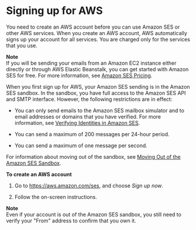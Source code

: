 # Signing up for AWS<a name="sign-up-for-aws"></a>

You need to create an AWS account before you can use Amazon SES or other AWS services\. When you create an AWS account, AWS automatically signs up your account for all services\. You are charged only for the services that you use\.

**Note**  
If you will be sending your emails from an Amazon EC2 instance either directly or through AWS Elastic Beanstalk, you can get started with Amazon SES for free\. For more information, see [Amazon SES Pricing](https://aws.amazon.com/ses/pricing/)\. 

When you first sign up for AWS, your Amazon SES sending is in the Amazon SES sandbox\. In the sandbox, you have full access to the Amazon SES API and SMTP interface\. However, the following restrictions are in effect:

+ You can only send emails to the Amazon SES mailbox simulator and to email addresses or domains that you have verified\. For more information, see [Verifying Identities in Amazon SES](verify-addresses-and-domains.md)\.

+ You can send a maximum of 200 messages per 24\-hour period\.

+ You can send a maximum of one message per second\.

For information about moving out of the sandbox, see [Moving Out of the Amazon SES Sandbox](request-production-access.md)\.

**To create an AWS account**

1. Go to [https://aws\.amazon\.com/ses](https://aws.amazon.com/ses), and choose *Sign up now*\.

1. Follow the on\-screen instructions\.

**Note**  
Even if your account is out of the Amazon SES sandbox, you still need to verify your "From" address to confirm that you own it\.